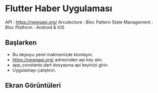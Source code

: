 # Flutter Haber Uygulaması

API : https://newsapi.org/ 
Arcutecture : Bloc Pattern
State Management : Bloc
Platform : Android & iOS

## Başlarken 

- Bu depoyu yerel makinenizde klonlayın.
- https://newsapi.org/ adresinden api key alın.
- app_constants.dart dosyasına api keyinizi girin.
- Uygulamayı çalıştırın.


## Ekran Görüntüleri
 

```
